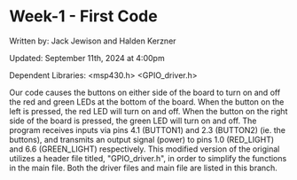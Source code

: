 # Week-1 - First Code

Written by: Jack Jewison and Halden Kerzner

Updated: September 11th, 2024 at 4:00pm

Dependent Libraries:
<msp430.h>
<GPIO_driver.h>

Our code causes the buttons on either side of the board to turn on and off the red and green LEDs at the bottom of the board. When the button on the left is pressed, the red LED will turn on and off. When the button on the right side of the board is pressed, the green LED will turn on and off. The program receives inputs via pins 4.1 (BUTTON1) and 2.3 (BUTTON2) (ie. the buttons), and transmits an output signal (power) to pins 1.0 (RED_LIGHT) and 6.6 (GREEN_LIGHT) respectively. This modified version of the original utilizes a header file titled, "GPIO_driver.h", in order to simplify the functions in the main file. Both the driver files and main file are listed in this branch.
